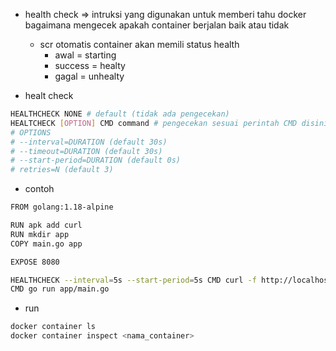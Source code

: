 - health check => intruksi yang digunakan untuk memberi tahu docker bagaimana mengecek apakah container berjalan baik atau tidak
    - scr otomatis container akan memili status health
        - awal = starting
        - success = healty
        - gagal = unhealty

- healt check
```bash
HEALTHCHECK NONE # default (tidak ada pengecekan)
HEALTCHECK [OPTION] CMD command # pengecekan sesuai perintah CMD disini
# OPTIONS
# --interval=DURATION (default 30s)
# --timeout=DURATION (default 30s)
# --start-period=DURATION (default 0s)
# retries=N (default 3)
```

- contoh
```bash
FROM golang:1.18-alpine

RUN apk add curl
RUN mkdir app
COPY main.go app

EXPOSE 8080

HEALTHCHECK --interval=5s --start-period=5s CMD curl -f http://localhost:8080/health
CMD go run app/main.go
```

- run
```bash
docker container ls
docker container inspect <nama_container>
```